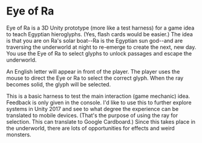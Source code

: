 <h1>Eye of Ra</h1>
<p>Eye of Ra is a 3D Unity prototype (more like a test harness) for a game idea to teach Egyptian hieroglyphs.  (Yes, flash cards would be easier.)  The idea is that you are on Ra's solar boat--Ra is the Egyptian sun god--and are traversing the underworld at night to re-emerge to create the next, new day.  You use the Eye of Ra to select glyphs to unlock passages and escape the underworld.</p>

<p>An English letter will appear in front of the player.  The player uses the mouse to direct the Eye or Ra to select the correct glyph.  When the ray becomes solid, the glyph will be selected.</p>

<p>This is a basic harness to test the main interaction (game mechanic) idea.  Feedback is only given in the console.  I'd like to use this to further explore systems in Unity 2017 and see to what degree the experience can be translated to mobile devices.  (That's the purpose of using the ray for selection.  This can translate to Google Cardboard.)  Since this takes place in the underworld, there are lots of opportunities for effects and weird monsters.</p>
